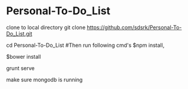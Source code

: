 # Personal-To-Do_List
clone to local directory
git clone https://github.com/sdsrk/Personal-To-Do_List.git

cd Personal-To-Do_List
#Then run following cmd's
$npm install,

$bower install

grunt serve

make sure mongodb is running 
